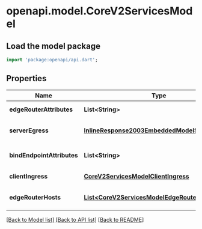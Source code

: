 # openapi.model.CoreV2ServicesModel

## Load the model package
```dart
import 'package:openapi/api.dart';
```

## Properties
Name | Type | Description | Notes
------------ | ------------- | ------------- | -------------
**edgeRouterAttributes** | **List&lt;String&gt;** |  | [default to []]
**serverEgress** | [**InlineResponse2003EmbeddedModelServerEgress**](InlineResponse2003EmbeddedModelServerEgress.md) |  | [optional] [default to null]
**bindEndpointAttributes** | **List&lt;String&gt;** |  | [optional] [default to []]
**clientIngress** | [**CoreV2ServicesModelClientIngress**](CoreV2ServicesModelClientIngress.md) |  | [default to null]
**edgeRouterHosts** | [**List&lt;CoreV2ServicesModelEdgeRouterHosts&gt;**](CoreV2ServicesModelEdgeRouterHosts.md) |  | [optional] [default to []]

[[Back to Model list]](../README.md#documentation-for-models) [[Back to API list]](../README.md#documentation-for-api-endpoints) [[Back to README]](../README.md)



